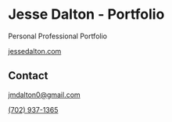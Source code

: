 # Jesse Dalton - Portfolio
Personal Professional Portfolio

[jessedalton.com](https://www.jessedalton.com)

## Contact
[jmdalton0@gmail.com](mailto:jmdalton0@gmail.com)

<a href="tel:7029371365">(702) 937-1365</a>
